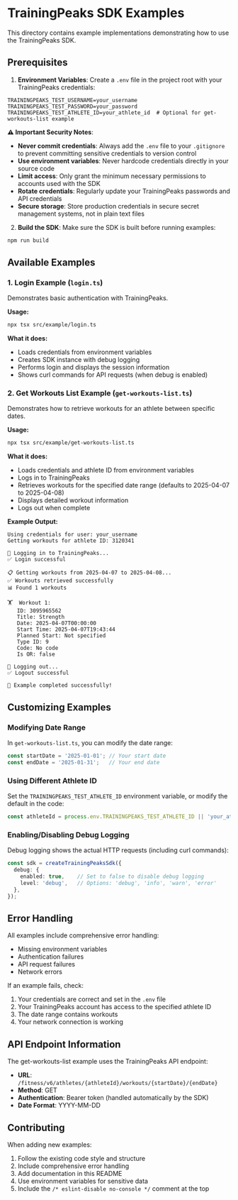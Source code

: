 # TrainingPeaks SDK Examples

This directory contains example implementations demonstrating how to use the TrainingPeaks SDK.

## Prerequisites

1. **Environment Variables**: Create a `.env` file in the project root with your TrainingPeaks credentials:

```env
TRAININGPEAKS_TEST_USERNAME=your_username
TRAININGPEAKS_TEST_PASSWORD=your_password
TRAININGPEAKS_TEST_ATHLETE_ID=your_athlete_id  # Optional for get-workouts-list example
```

**⚠️ Important Security Notes**: 
- **Never commit credentials**: Always add the `.env` file to your `.gitignore` to prevent committing sensitive credentials to version control
- **Use environment variables**: Never hardcode credentials directly in your source code
- **Limit access**: Only grant the minimum necessary permissions to accounts used with the SDK
- **Rotate credentials**: Regularly update your TrainingPeaks passwords and API credentials
- **Secure storage**: Store production credentials in secure secret management systems, not in plain text files

2. **Build the SDK**: Make sure the SDK is built before running examples:

```bash
npm run build
```

## Available Examples

### 1. Login Example (`login.ts`)

Demonstrates basic authentication with TrainingPeaks.

**Usage:**
```bash
npx tsx src/example/login.ts
```

**What it does:**
- Loads credentials from environment variables
- Creates SDK instance with debug logging
- Performs login and displays the session information
- Shows curl commands for API requests (when debug is enabled)

### 2. Get Workouts List Example (`get-workouts-list.ts`)

Demonstrates how to retrieve workouts for an athlete between specific dates.

**Usage:**
```bash
npx tsx src/example/get-workouts-list.ts
```

**What it does:**
- Loads credentials and athlete ID from environment variables
- Logs in to TrainingPeaks
- Retrieves workouts for the specified date range (defaults to 2025-04-07 to 2025-04-08)
- Displays detailed workout information
- Logs out when complete

**Example Output:**
```
Using credentials for user: your_username
Getting workouts for athlete ID: 3120341

🔐 Logging in to TrainingPeaks...
✅ Login successful

📋 Getting workouts from 2025-04-07 to 2025-04-08...
✅ Workouts retrieved successfully
📊 Found 1 workouts

🏋️  Workout 1:
   ID: 3095965562
   Title: Strength
   Date: 2025-04-07T00:00:00
   Start Time: 2025-04-07T19:43:44
   Planned Start: Not specified
   Type ID: 9
   Code: No code
   Is OR: false

🚪 Logging out...
✅ Logout successful

🎉 Example completed successfully!
```

## Customizing Examples

### Modifying Date Range

In `get-workouts-list.ts`, you can modify the date range:

```typescript
const startDate = '2025-01-01'; // Your start date
const endDate = '2025-01-31';   // Your end date
```

### Using Different Athlete ID

Set the `TRAININGPEAKS_TEST_ATHLETE_ID` environment variable, or modify the default in the code:

```typescript
const athleteId = process.env.TRAININGPEAKS_TEST_ATHLETE_ID || 'your_athlete_id';
```

### Enabling/Disabling Debug Logging

Debug logging shows the actual HTTP requests (including curl commands):

```typescript
const sdk = createTrainingPeaksSdk({
  debug: {
    enabled: true,    // Set to false to disable debug logging
    level: 'debug',   // Options: 'debug', 'info', 'warn', 'error'
  },
});
```

## Error Handling

All examples include comprehensive error handling:

- Missing environment variables
- Authentication failures
- API request failures
- Network errors

If an example fails, check:

1. Your credentials are correct and set in the `.env` file
2. Your TrainingPeaks account has access to the specified athlete ID
3. The date range contains workouts
4. Your network connection is working

## API Endpoint Information

The get-workouts-list example uses the TrainingPeaks API endpoint:
- **URL**: `/fitness/v6/athletes/{athleteId}/workouts/{startDate}/{endDate}`
- **Method**: GET
- **Authentication**: Bearer token (handled automatically by the SDK)
- **Date Format**: YYYY-MM-DD

## Contributing

When adding new examples:

1. Follow the existing code style and structure
2. Include comprehensive error handling
3. Add documentation in this README
4. Use environment variables for sensitive data
5. Include the `/* eslint-disable no-console */` comment at the top